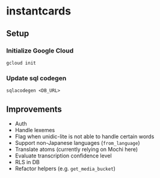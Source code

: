 # instantcards

<TBC>

## Setup

### Initialize Google Cloud

```
gcloud init
```

### Update sql codegen

```
sqlacodegen <DB_URL>
```

## Improvements

- Auth
- Handle lexemes
- Flag when unidic-lite is not able to handle certain words
- Support non-Japanese languages (`from_language`)
- Translate atoms (currently relying on Mochi here)
- Evaluate transcription confidence level
- RLS in DB
- Refactor helpers (e.g. `get_media_bucket`)
